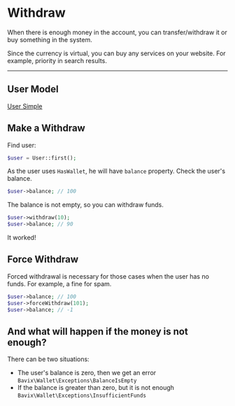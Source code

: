 # Withdraw

When there is enough money in the account, you can transfer/withdraw 
it or buy something in the system.

Since the currency is virtual, you can buy any services on your website. 
For example, priority in search results.

---

## User Model

[User Simple](_include/models/user_simple.md ':include')

## Make a Withdraw

Find user:

```php
$user = User::first(); 
```

As the user uses `HasWallet`, he will have `balance` property. 
Check the user's balance.

```php
$user->balance; // 100
```

The balance is not empty, so you can withdraw funds.

```php
$user->withdraw(10); 
$user->balance; // 90
```

It worked! 

## Force Withdraw

Forced withdrawal is necessary for those cases when 
the user has no funds. For example, a fine for spam.

```php
$user->balance; // 100
$user->forceWithdraw(101);
$user->balance; // -1
```

## And what will happen if the money is not enough?

There can be two situations:

- The user's balance is zero, then we get an error
`Bavix\Wallet\Exceptions\BalanceIsEmpty`
- If the balance is greater than zero, but it is not enough
`Bavix\Wallet\Exceptions\InsufficientFunds`
